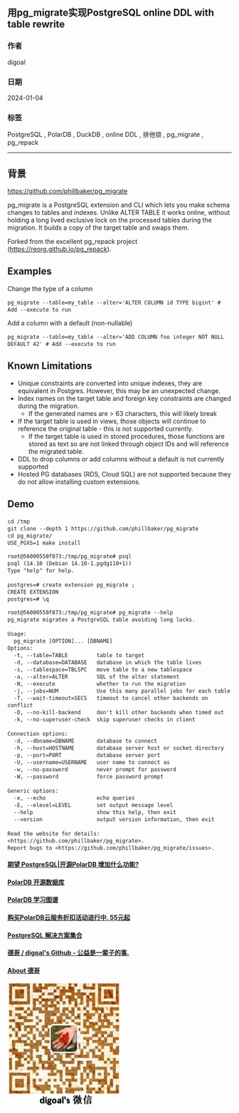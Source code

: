 ## 用pg_migrate实现PostgreSQL online DDL with table rewrite   
                                  
### 作者                                  
digoal                                  
                                  
### 日期                                  
2024-01-04                            
                                  
### 标签                                  
PostgreSQL , PolarDB , DuckDB , online DDL , 排他锁 , pg_migrate , pg_repack            
                                  
----                                  
                                  
## 背景        
  
https://github.com/phillbaker/pg_migrate  
  
pg_migrate is a PostgreSQL extension and CLI which lets you make schema changes to tables and indexes. Unlike ALTER TABLE it works online, without holding a long lived exclusive lock on the processed tables during the migration. It builds a copy of the target table and swaps them.  
  
Forked from the excellent pg_repack project (https://reorg.github.io/pg_repack).  
  
## Examples  
Change the type of a column  
```  
pg_migrate --table=my_table --alter='ALTER COLUMN id TYPE bigint' # Add --execute to run  
```  
  
Add a column with a default (non-nullable)  
```  
pg_migrate --table=my_table --alter='ADD COLUMN foo integer NOT NULL DEFAULT 42' # Add --execute to run  
```  
  
## Known Limitations  
- Unique constraints are converted into unique indexes, they are equivalent in Postgres. However, this may be an unexpected change.  
- Index names on the target table and foreign key constraints are changed during the migration.  
    - If the generated names are > 63 characters, this will likely break  
- If the target table is used in views, those objects will continue to reference the original table - this is not supported currently.  
    - If the target table is used in stored procedures, those functions are stored as text so are not linked through object IDs and will reference the migrated table.  
- DDL to drop columns or add columns without a default is not currently supported  
- Hosted PG databases (RDS, Cloud SQL) are not supported because they do not allow installing custom extensions.  
  
  
## Demo  
```  
cd /tmp  
git clone --depth 1 https://github.com/phillbaker/pg_migrate  
cd pg_migrate/  
USE_PGXS=1 make install  
```  
  
```  
root@56000550f873:/tmp/pg_migrate# psql  
psql (14.10 (Debian 14.10-1.pgdg110+1))  
Type "help" for help.  
  
postgres=# create extension pg_migrate ;  
CREATE EXTENSION  
postgres=# \q  
```  
  
```  
root@56000550f873:/tmp/pg_migrate# pg_migrate --help  
pg_migrate migrates a PostgreSQL table avoiding long locks.  
  
Usage:  
  pg_migrate [OPTION]... [DBNAME]  
Options:  
  -t, --table=TABLE         table to target  
  -d, --database=DATABASE   database in which the table lives  
  -s, --tablespace=TBLSPC   move table to a new tablespace  
  -a, --alter=ALTER         SQL of the alter statement  
  -N, --execute             whether to run the migration  
  -j, --jobs=NUM            Use this many parallel jobs for each table  
  -T, --wait-timeout=SECS   timeout to cancel other backends on conflict  
  -D, --no-kill-backend     don't kill other backends when timed out  
  -k, --no-superuser-check  skip superuser checks in client  
  
Connection options:  
  -d, --dbname=DBNAME       database to connect  
  -h, --host=HOSTNAME       database server host or socket directory  
  -p, --port=PORT           database server port  
  -U, --username=USERNAME   user name to connect as  
  -w, --no-password         never prompt for password  
  -W, --password            force password prompt  
  
Generic options:  
  -e, --echo                echo queries  
  -E, --elevel=LEVEL        set output message level  
  --help                    show this help, then exit  
  --version                 output version information, then exit  
  
Read the website for details: <https://github.com/phillbaker/pg_migrate>.  
Report bugs to <https://github.com/phillbaker/pg_migrate/issues>.  
```  
  
  
#### [期望 PostgreSQL|开源PolarDB 增加什么功能?](https://github.com/digoal/blog/issues/76 "269ac3d1c492e938c0191101c7238216")
  
  
#### [PolarDB 开源数据库](https://openpolardb.com/home "57258f76c37864c6e6d23383d05714ea")
  
  
#### [PolarDB 学习图谱](https://www.aliyun.com/database/openpolardb/activity "8642f60e04ed0c814bf9cb9677976bd4")
  
  
#### [购买PolarDB云服务折扣活动进行中, 55元起](https://www.aliyun.com/activity/new/polardb-yunparter?userCode=bsb3t4al "e0495c413bedacabb75ff1e880be465a")
  
  
#### [PostgreSQL 解决方案集合](../201706/20170601_02.md "40cff096e9ed7122c512b35d8561d9c8")
  
  
#### [德哥 / digoal's Github - 公益是一辈子的事.](https://github.com/digoal/blog/blob/master/README.md "22709685feb7cab07d30f30387f0a9ae")
  
  
#### [About 德哥](https://github.com/digoal/blog/blob/master/me/readme.md "a37735981e7704886ffd590565582dd0")
  
  
![digoal's wechat](../pic/digoal_weixin.jpg "f7ad92eeba24523fd47a6e1a0e691b59")
  
